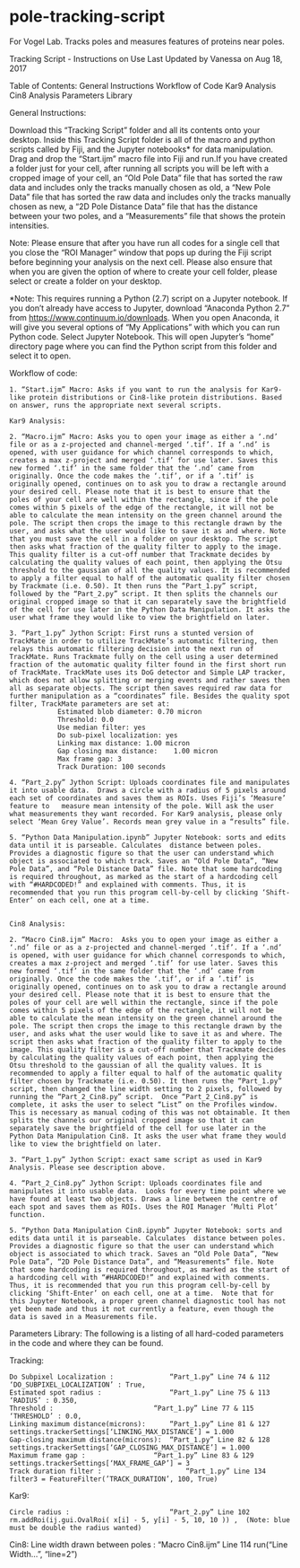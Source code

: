 # pole-tracking-script
For Vogel Lab. Tracks poles and measures features of proteins near poles.

Tracking Script  - Instructions on Use
Last Updated by Vanessa on Aug 18, 2017

Table of Contents:
	General Instructions
	Workflow of Code
		Kar9 Analysis
		Cin8 Analysis
	Parameters Library


General Instructions:

Download this “Tracking Script” folder and all its contents onto your desktop. Inside this Tracking Script folder is all of the macro and python scripts called by Fiji, and the Jupyter notebooks* for data manipulation. Drag and drop the “Start.ijm” macro file into Fiji and run.If you have created a folder just for your cell, after running all scripts you will be left with a cropped image of your cell, an “Old Pole Data” file that has sorted the raw data and includes only the tracks manually chosen as old, a “New Pole Data” file that has sorted the raw data and includes only the tracks manually chosen as new, a “2D Pole Distance Data” file that has the distance between your two poles, and a “Measurements” file that shows the protein intensities.

Note: Please ensure that after you have run all codes for a single cell that you close the “ROI Manager” window that pops up during the Fiji script before beginning your analysis on the next cell. Please also ensure that when you are given the option of where to create your cell folder, please select or create a folder on your desktop.

*Note: This requires running a Python (2.7) script on a Jupyter notebook. If you don’t already have access to Jupyter, download “Anaconda Python 2.7” from https://www.continuum.io/downloads. When you open Anaconda, it will give you several options of “My Applications” with which you can run Python code. Select Jupyter Notebook. This will open Jupyter’s “home” directory page where you can find the Python script from this folder and select it to open.


Workflow of code:

	1. “Start.ijm” Macro: Asks if you want to run the analysis for Kar9-like protein distributions or Cin8-like protein distributions. Based on answer, runs the appropriate next several scripts.

	Kar9 Analysis:

	2. “Macro.ijm” Macro: Asks you to open your image as either a ‘.nd’ file or as a z-projected and channel-merged ‘.tif’. If a ‘.nd’ is opened, with user guidance for which channel corresponds to which, creates a max z-project and merged ‘.tif’ for use later. Saves this new formed ‘.tif’ in the same folder that the ‘.nd’ came from originally. Once the code makes the ‘.tif’, or if a ’.tif’ is originally opened, continues on to ask you to draw a rectangle around your desired cell. Please note that it is best to ensure that the poles of your cell are well within the rectangle, since if the pole comes within 5 pixels of the edge of the rectangle, it will not be able to calculate the mean intensity on the green channel around the pole. The script then crops the image to this rectangle drawn by the user, and asks what the user would like to save it as and where. Note that you must save the cell in a folder on your desktop. The script then asks what fraction of the quality filter to apply to the image. This quality filter is a cut-off number that Trackmate decides by calculating the quality values of each point, then applying the Otsu threshold to the gaussian of all the quality values. It is recommended to apply a filter equal to half of the automatic quality filter chosen by Trackmate (i.e. 0.50). It then runs the “Part_1.py” script, followed by the “Part_2.py” script. It then splits the channels our original cropped image so that it can separately save the brightfield of the cell for use later in the Python Data Manipulation. It asks the user what frame they would like to view the brightfield on later.

	3. “Part_1.py” Jython Script: First runs a stunted version of TrackMate in order to utilize TrackMate’s automatic filtering, then relays this automatic filtering decision into the next run of TrackMate. Runs Trackmate fully on the cell using a user determined fraction of the automatic quality filter found in the first short run of TrackMate. TrackMate uses its DoG detector and Simple LAP tracker, which does not allow splitting or merging events and rather saves then all as separate objects. The script then saves required raw data for further manipulation as a “coordinates” file. Besides the quality spot filter, TrackMate parameters are set at: 
				Estimated blob diameter: 0.70 micron
				Threshold: 0.0
				Use median filter: yes
				Do sub-pixel localization: yes
				Linking max distance: 1.00 micron
				Gap closing max distance:	 1.00 micron
				Max frame gap: 3
				Track Duration: 100 seconds

	4. “Part_2.py” Jython Script: Uploads coordinates file and manipulates it into usable data.  Draws a circle with a radius of 5 pixels around each set of coordinates and saves them as ROIs. Uses Fiji’s ‘Measure’ feature to 	measure mean intensity of the pole. Will ask the user what measurements they want recorded. For Kar9 analysis, please only select ‘Mean Grey Value’. Records mean grey value in a “results” file.

	5. “Python Data Manipulation.ipynb” Jupyter Notebook: sorts and edits data until it is parseable. Calculates  distance between poles. Provides a diagnostic figure so that the user can understand which object is associated to which track. Saves an “Old Pole Data”, “New Pole Data”, and “Pole Distance Data” file. Note that some hardcoding is required throughout, as marked as the start of a hardcoding cell with “#HARDCODED!” and explained with comments. Thus, it is recommended that you run this program cell-by-cell by clicking ‘Shift-Enter’ on each cell, one at a time. 


	Cin8 Analysis: 

	2. “Macro Cin8.ijm” Macro:  Asks you to open your image as either a ‘.nd’ file or as a z-projected and channel-merged ‘.tif’. If a ‘.nd’ is opened, with user guidance for which channel corresponds to which, creates a max z-project and merged ‘.tif’ for use later. Saves this new formed ‘.tif’ in the same folder that the ‘.nd’ came from originally. Once the code makes the ‘.tif’, or if a ’.tif’ is originally opened, continues on to ask you to draw a rectangle around your desired cell. Please note that it is best to ensure that the poles of your cell are well within the rectangle, since if the pole comes within 5 pixels of the edge of the rectangle, it will not be able to calculate the mean intensity on the green channel around the pole. The script then crops the image to this rectangle drawn by the user, and asks what the user would like to save it as and where. The script then asks what fraction of the quality filter to apply to the image. This quality filter is a cut-off number that Trackmate decides by calculating the quality values of each point, then applying the Otsu threshold to the gaussian of all the quality values. It is recommended to apply a filter equal to half of the automatic quality filter chosen by Trackmate (i.e. 0.50). It then runs the “Part_1.py” script, then changed the line width setting to 2 pixels, followed by running the “Part_2_Cin8.py” script.  Once “Part_2_Cin8.py” is complete, it asks the user to select “List” on the Profiles window. This is necessary as manual coding of this was not obtainable. It then splits the channels our original cropped image so that it can separately save the brightfield of the cell for use later in the Python Data Manipulation Cin8. It asks the user what frame they would like to view the brightfield on later.

	3. “Part_1.py” Jython Script: exact same script as used in Kar9 Analysis. Please see description above.

	4. “Part_2_Cin8.py” Jython Script: Uploads coordinates file and manipulates it into usable data.  Looks for every time point where we have found at least two objects. Draws a line between the centre of each spot and saves them as ROIs. Uses the ROI Manager ‘Multi Plot’ function.

	5. “Python Data Manipulation Cin8.ipynb” Jupyter Notebook: sorts and edits data until it is parseable. Calculates  distance between poles. Provides a diagnostic figure so that the user can understand which object is associated to which track. Saves an “Old Pole Data”, “New Pole Data”, “2D Pole Distance Data”, and “Measurements” file. Note that some hardcoding is required throughout, as marked as the start of a hardcoding cell with “#HARDCODED!” and explained with comments. Thus, it is recommended that you run this program cell-by-cell by clicking ‘Shift-Enter’ on each cell, one at a time.  Note that for this Jupyter Notebook, a proper green channel diagnostic tool has not yet been made and thus it not currently a feature, even though the data is saved in a Measurements file.


Parameters Library: The following is a listing of all hard-coded parameters in the code and where they can be found.


Tracking:

	Do Subpixel Localization : 				“Part_1.py”	Line 74 & 112            ‘DO_SUBPIXEL_LOCALIZATION’ : True,
	Estimated spot radius : 				“Part_1.py”	Line 75 & 113            ‘RADIUS’ : 0.350,
	Threshold : 						“Part_1.py”	Line 77 & 115            ‘THRESHOLD’ : 0.0,
	Linking maximum distance(microns):  	“Part_1.py”	Line 81 & 127            settings.trackerSettings[‘LINKING_MAX_DISTANCE’] = 1.000
	Gap-closing maximum distance(microns):  “Part_1.py”	Line 82 & 128            settings.trackerSettings[‘GAP_CLOSING_MAX_DISTANCE’] = 1.000
	Maximum frame gap : 				“Part_1.py”	Line 83 & 129            settings.trackerSettings[‘MAX_FRAME_GAP’] = 3
	Track duration filter : 					“Part_1.py”	Line 134                     filter3 = FeatureFilter(’TRACK_DURATION’, 100, True)


Kar9:	

	Circle radius : 						“Part_2.py”	Line 102                     rm.addRoi(ij.gui.OvalRoi( x[i] - 5, y[i] - 5, 10, 10 )) ,  (Note: blue must be double the radius wanted)

Cin8:
	Line width drawn between poles : 	“Macro Cin8.ijm”	Line 114                     run(“Line Width…”, “line=2”)

